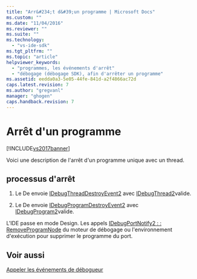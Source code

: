 ```yaml
---
title: "Arr&#234;t d&#39;un programme | Microsoft Docs"
ms.custom: ""
ms.date: "11/04/2016"
ms.reviewer: ""
ms.suite: ""
ms.technology: 
  - "vs-ide-sdk"
ms.tgt_pltfrm: ""
ms.topic: "article"
helpviewer_keywords: 
  - "programmes, les événements d'arrêt"
  - "débogage (débogage SDK), afin d'arrêter un programme"
ms.assetid: eedda0a3-5e05-44fe-841d-a2f4866ac72d
caps.latest.revision: 7
ms.author: "gregvanl"
manager: "ghogen"
caps.handback.revision: 7
---
```

# Arr&#234;t d&#39;un programme
[!INCLUDE[vs2017banner](../../code-quality/includes/vs2017banner.md)]

Voici une description de l'arrêt d'un programme unique avec un thread.  
  
## processus d'arrêt  
  
1.  Le De envoie [IDebugThreadDestroyEvent2](../../extensibility/debugger/reference/idebugthreaddestroyevent2.md) avec [IDebugThread2](../../extensibility/debugger/reference/idebugthread2.md)valide.  
  
2.  Le De envoie [IDebugProgramDestroyEvent2](../../extensibility/debugger/reference/idebugprogramdestroyevent2.md) avec [IDebugProgram2](../../extensibility/debugger/reference/idebugprogram2.md)valide.  
  
 L'IDE passe en mode Design.  Les appels [IDebugPortNotify2 : : RemoveProgramNode](../../extensibility/debugger/reference/idebugportnotify2-removeprogramnode.md) du moteur de débogage ou l'environnement d'exécution pour supprimer le programme du port.  
  
## Voir aussi  
 [Appeler les événements de débogueur](../../extensibility/debugger/calling-debugger-events.md)